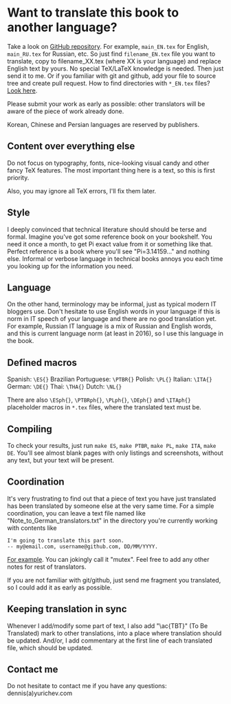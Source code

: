 # Want to translate this book to another language?

Take a look on [GitHub repository](https://github.com/dennis714/RE-for-beginners).
For example, `main_EN.tex` for English, `main_RU.tex` for Russian, etc.
So just find `filename_EN.tex` file you want to translate, copy to filename_XX.tex (where XX is your language)
and replace English text by yours.
No special TeX/LaTeX knowledge is needed.
Then just send it to me.
Or if you familiar with git and github, add your file to source tree and create pull request.
How to find directories with `*_EN.tex` files?
[Look here](https://github.com/dennis714/RE-for-beginners/search?utf8=%E2%9C%93&q=input+EN&type=Code).

Please submit your work as early as possible: other translators will be aware of the piece of work already done.

Korean, Chinese and Persian languages are reserved by publishers.

## Content over everything else

Do not focus on typography, fonts, nice-looking visual candy and other fancy TeX features.
The most important thing here is a text, so this is first priority.

Also, you may ignore all TeX errors, I'll fix them later.

## Style

I deeply convinced that technical literature should should be terse and formal.
Imagine you've got some reference book on your bookshelf.
You need it once a month, to get Pi exact value from it or something like that.
Perfect reference is a book where you'll see "Pi=3.14159..." and nothing else.
Informal or verbose language in technical books annoys you each time you looking up for the information you need.

## Language

On the other hand, terminology may be informal, just as typical modern IT bloggers use.
Don't hesitate to use English words in your language if this is norm in IT speech of your language and there are no good translation yet.
For example, Russian IT language is a mix of Russian and English words, and this is current language norm (at least in 2016), so I use this language in the book.

## Defined macros

Spanish: `\ES{}`
Brazilian Portuguese: `\PTBR{}`
Polish: `\PL{}`
Italian: `\ITA{}`
German: `\DE{}`
Thai: `\THA{}`
Dutch: `\NL{}`

There are also `\ESph{}`, `\PTBRph{}`, `\PLph{}`, `\DEph{}` and `\ITAph{}` placeholder macros in `*.tex` files, where the translated text must be.

## Compiling

To check your results, just run `make ES`, `make PTBR`, `make PL`, `make ITA`, `make DE`.
You'll see almost blank pages with only listings and screenshots, without any text, but your text will be present.

## Coordination

It's very frustrating to find out that a piece of text you have just translated has been translated by someone else
at the very same time.
For a simple coordination, you can leave a text file named like "Note_to_German_translators.txt"
in the directory you're currently working with contents like

	I'm going to translate this part soon.
	-- my@email.com, username@github.com, DD/MM/YYYY.

[For example](https://github.com/dennis714/RE-for-beginners/blob/2bc65d9533d48b023cf5ac467c42f4ef1aee90e0/OS/Note_to_German_translators.txt).
You can jokingly call it "mutex".
Feel free to add any other notes for rest of translators.

If you are not familiar with git/github, just send me fragment you translated, so I could add it as early as possible.

## Keeping translation in sync

Whenever I add/modify some part of text, I also add "\ac{TBT}" (To Be Translated) mark to other translations,
into a place where translation should be updated.
And/or, I add commentary at the first line of each translated file, which should be updated.

## Contact me

Do not hesitate to contact me if you have any questions: dennis(a)yurichev.com

